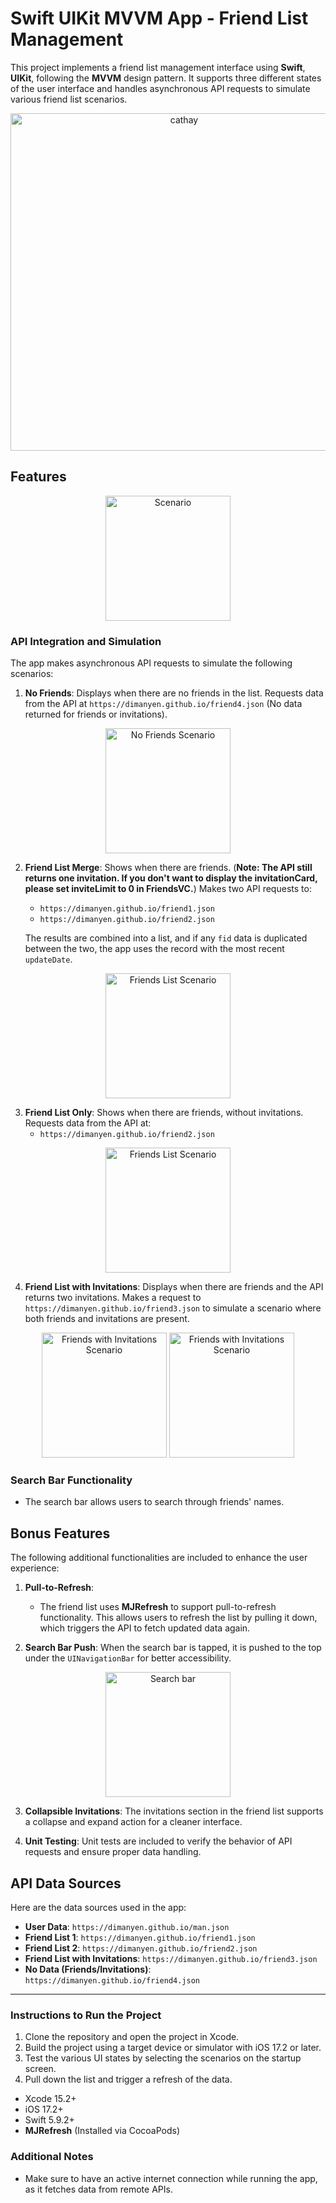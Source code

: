 
# Swift UIKit MVVM App - Friend List Management

This project implements a friend list management interface using **Swift**, **UIKit**, following the **MVVM** design pattern. 
It supports three different states of the user interface and handles asynchronous API requests to simulate various friend list scenarios.

<p align="center">
    <img src="ReadMeImages/cathay-bank-koko-hw3.gif" alt="cathay" width="540">
</p>

## Features

<p align="center">
    <img src="ReadMeImages/1-0-scenario.png" alt="Scenario" width="200">
</p>

### API Integration and Simulation

The app makes asynchronous API requests to simulate the following scenarios:

1. **No Friends**: Displays when there are no friends in the list. Requests data from the API at `https://dimanyen.github.io/friend4.json` (No data returned for friends or invitations).
<p align="center">
    <img src="ReadMeImages/1-1-no-friends.png" alt="No Friends Scenario" width="200">
</p>
   
2. **Friend List Merge**: Shows when there are friends. (**Note: The API still returns one invitation. If you don't want to display the invitationCard, please set inviteLimit to 0 in FriendsVC.**) Makes two API requests to:
    - `https://dimanyen.github.io/friend1.json`
    - `https://dimanyen.github.io/friend2.json`
   

    The results are combined into a list, and if any `fid` data is duplicated between the two, the app uses the record with the most recent `updateDate`.
    
<p align="center">
    <img src="ReadMeImages/1-2-1-friend-list-merge.png" alt="Friends List Scenario" width="200">
</p>

3. **Friend List Only**: Shows when there are friends, without invitations. Requests data from the API at:
    - `https://dimanyen.github.io/friend2.json`
   
<p align="center">
    <img src="ReadMeImages/1-2-2-friend-list-only.png" alt="Friends List Scenario" width="200">
</p>


4. **Friend List with Invitations**: Displays when there are friends and the API returns two invitations. Makes a request to `https://dimanyen.github.io/friend3.json` to simulate a scenario where both friends and invitations are present.
<p align="center">
    <img src="ReadMeImages/1-3-1-expanded.png" alt="Friends with Invitations Scenario" width="200">
    <img src="ReadMeImages/1-3-2-stacked.png" alt="Friends with Invitations Scenario" width="200">
</p>

### Search Bar Functionality

- The search bar allows users to search through friends' names.


## Bonus Features

The following additional functionalities are included to enhance the user experience:

1. **Pull-to-Refresh**:
    - The friend list uses **MJRefresh** to support pull-to-refresh functionality. This allows users to refresh the list by pulling it down, which triggers the API to fetch updated data again.
   
2. **Search Bar Push**: When the search bar is tapped, it is pushed to the top under the `UINavigationBar` for better accessibility.
<p align="center">
    <img src="ReadMeImages/1-3-3-search-bar.png" alt="Search bar" width="200">
</p>

3. **Collapsible Invitations**: The invitations section in the friend list supports a collapse and expand action for a cleaner interface.

4. **Unit Testing**: Unit tests are included to verify the behavior of API requests and ensure proper data handling.

## API Data Sources

Here are the data sources used in the app:

- **User Data**: `https://dimanyen.github.io/man.json`
- **Friend List 1**: `https://dimanyen.github.io/friend1.json`
- **Friend List 2**: `https://dimanyen.github.io/friend2.json`
- **Friend List with Invitations**: `https://dimanyen.github.io/friend3.json`
- **No Data (Friends/Invitations)**: `https://dimanyen.github.io/friend4.json`

---

### Instructions to Run the Project

1. Clone the repository and open the project in Xcode.
2. Build the project using a target device or simulator with iOS 17.2 or later.
3. Test the various UI states by selecting the scenarios on the startup screen.
4. Pull down the list and trigger a refresh of the data.

- Xcode 15.2+
- iOS 17.2+
- Swift 5.9.2+
- **MJRefresh** (Installed via CocoaPods)

### Additional Notes

- Make sure to have an active internet connection while running the app, as it fetches data from remote APIs.
